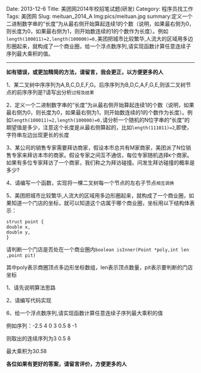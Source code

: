 Date: 2013-12-6
Title: 美团网2014年校招笔试题(研发)
Category: 程序员找工作
Tags: 美团网
Slug: meituan_2014_A
Img:pics/meituan.jpg
summary:定义一个二进制数字串的“长度”为从最右侧开始算起连续1的个数（说明，如果最右侧为0，则长度为0，如果最右侧为1，则开始数连续的1的个数作为长度）。例如`length(100011)=2,length(100000)=0,`美团把城市比较繁华,人流大的区域用多边形圈起来，就构成了一个商业圈，给一个浮点数序列,请实现函数计算任意连续子序列最大乘积的值。

----------
**如有错误，或更加精简的方法，请留言，我会更正，以方便更多的人**

1、某二叉树中序序列为A,B,C,D,E,F,G。后序序列为B,D,C,A,F,G,E,则该二叉树节点的前序序列是?请写出分析`过程及结果`


2、定义一个二进制数字串的“长度”为从最右侧开始算起连续1的个数（说明，如果最右侧为0，则长度为0，如果最右侧为1，则开始数连续的1的个数作为长度）。例如`length(100011)=2,length(100000)=0,`请分析一个随机的N位字串的“长度”的期望值是多少，注意这个长度是从最右侧算起的，比如`length(111011)=2`,即使，字符串左边出现更长的长度

3、某公司的销售专家需要拜访商家，假设本市总共有M家商家，美团派了N位销售专家来拜访本市的商家。假设专家之间互不通信，每位专家随机选择`K`个商家。如果有多位专家拜访了一个商家，我们称之为拜访碰撞。问发生拜访碰撞的概率是多少?

4、请编写一个函数，实现将一棵二叉树每一个节点的左右子节点`相互调换`

5、美团把城市比较繁华,人流大的区域用多边形圈起来，就构成了一个商业圈，如果知道一个门店的坐标，就可以知道这个店属于哪个商业圈，坐标用以下结构体表示：

    struct point {
    double x,
    double y,
    }
请判断一个门店是否处在一个商业圈内`boolean isInner(Point *poly,int len ,point pit)`

其中poly表示商圈顶点多边形坐标数组，len表示顶点数量，pit表示要判断的门店坐标

1、请先说明算法思路

2、请编写代码实现

6、给一个浮点数序列,请实现函数计算任意连续子序列最大乘积的值

例如序列：-2.5 4 0 3 0.5 8 -1 

则取出的连续序列为3 0.5 8

最大乘积为3*0.5*8

**各位如果有更好的答案，请留言评价，方便更多的人**